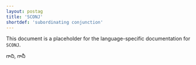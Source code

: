 ```yaml
---
layout: postag
title: 'SCONJ'
shortdef: 'subordinating conjunction'
---
```


This document is a placeholder for the language-specific documentation
for `SCONJ`.

గాని, గానీ 
